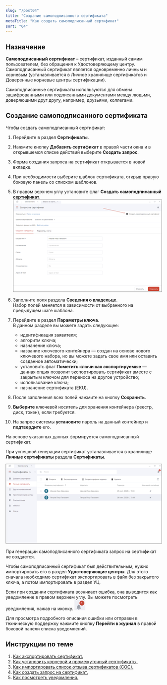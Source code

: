 ```yaml
---
slug: "/post04"
title: "Создание самоподписанного сертификата"
metaTitle: "Как создать самоподписанный сертификат"
sort: "04"
---
```


## Назначение

**Самоподписанный сертификат** – сертификат, изданный самим пользователем, без обращения к Удостоверяющему центру. Самоподписанный сертификат является одновременно личным и корневым (устанавливается в Личное хранилище сертификатов и Доверенные корневые центры сертификации).   

Самоподписанные сертификаты используются для обмена зашифрованными или подписанными документами между людьми, доверяющими друг другу, например, 
друзьями, коллегами.  

## Создание самоподписанного сертификата

Чтобы создать самоподписанный сертификат:

1. Перейдите в раздел **Сертификаты**.  
2. Нажмите кнопку **Добавить сертификат** в правой части окна и в открывшемся списке действий выберите **Создать запрос**.  
3. Форма создания запроса на сертификат открывается в новой вкладке.  
4. При необходимости выберите шаблон сертификата, открыв правую боковую панель со списком шаблонов.  
5. В правом верхнем углу установите флаг **Создать самоподписанный сертификат**.  
    ![Самоподписанный сертификат](./images/self-signed.png "Самоподписанный сертификат")

6. Заполните поля раздела **Сведения о владельце**.  
    Набор полей меняется в зависимости от  выбранного на предыдущем шаге шаблона.  
7. Перейдите в раздел **Параметры ключа**.  
    В данном разделе вы можете задать следующее:  

    - идентификация заявителя;  
    - алгоритм ключа;  
    - назначение ключа;  
    - название ключевого контейнера — создан на основе нового ключевого набора, но вы можете задать свое имя или оставить созданное автоматически;  
    - установить флаг **Пометить ключи как экспортируемые** — данная опция позволит экспортировать сертификат вместе с закрытым ключом для переноса на другое устройство;  
    - использование ключа;  
    - назначение сертификата (EKU).  

8. После заполнения всех полей нажмите на кнопку **Сохранить**.  
9. **Выберите** ключевой носитель для хранения контейнера (реестр, диск, токен), если требуется.  
10. На запрос системы **установите** пароль на данный контейнер и **подтвердите** его.   

На основе указанных данных формируется самоподписанный сертификат.    

При успешной генерации сертификат устанавливается в хранилище **Личные сертификаты** раздела **Сертификаты**.   

![Личные сертификаты](./images/my_certs.png "Личные сертификаты")

При генерации самоподписанного сертификата запрос на сертификат не создается.  

Чтобы самоподписанный сертификат был действительным, нужно импортировать его в раздел **Удостоверяющие центры**. Для этого сначала необходимо сертификат экспортировать в файл без закрытого ключа, а потом импортировать в раздел УЦ.  

Если при создании сертификата возникает ошибка, она выводится как уведомление в правом верхнем углу. Вы можете посмотреть уведомления, нажав на иконку. ![notifications-button.jpg](./images/notifications-button.jpg "События")   

Для просмотра подробного описания ошибки или отправки в техническую поддержку нажмите кнопку **Перейти в журнал** в правой боковой панели списка уведомлений.  

## Инструкции по теме

1. [Как экспортировать сертификат.](./08-export-my-cert.md)  
2. [Как установить корневой и промежуточный сертификаты.](./05-import-UC-certs.md)  
3. [Как импортировать список отзыва сертификатов (СОС).](./07-import-crl.md)  
4. [Как создать запрос на сертификат.](./03-request.md)  
5. [Как посмотреть уведомления.](../008-cryptoarm/01-notifications.md)